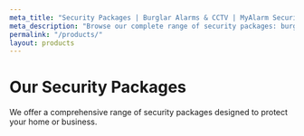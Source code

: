 ```yaml
---
meta_title: "Security Packages | Burglar Alarms & CCTV | MyAlarm Security"
meta_description: "Browse our complete range of security packages: burglar alarms, CCTV systems, and combined packages. Professional installation across South East London and Kent."
permalink: "/products/"
layout: products
---
```


# Our Security Packages

We offer a comprehensive range of security packages designed to protect your home or business.
